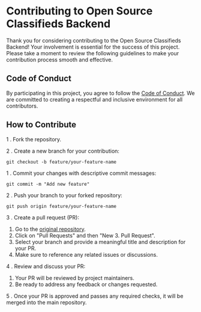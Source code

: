 # Contributing to Open Source Classifieds Backend

Thank you for considering contributing to the Open Source Classifieds Backend! Your involvement is essential for the success of this project. Please take a moment to review the following guidelines to make your contribution process smooth and effective.

## Code of Conduct

By participating in this project, you agree to follow the [Code of Conduct](CODE_OF_CONDUCT.md). We are committed to creating a respectful and inclusive environment for all contributors.

## How to Contribute

1 . Fork the repository.

2 . Create a new branch for your contribution:

```shell
git checkout -b feature/your-feature-name
```

1 . Commit your changes with descriptive commit messages:

```shell
git commit -m "Add new feature"
```

2 . Push your branch to your forked repository:

```shell
git push origin feature/your-feature-name
```

3 . Create a pull request (PR):

1. Go to the [original repository](https://github.com/murtazox04/kelishamiz-backend).
2. Click on "Pull Requests" and then "New 3. Pull Request".
3. Select your branch and provide a meaningful title and description for your PR.
4. Make sure to reference any related issues or discussions.

4 . Review and discuss your PR:

1. Your PR will be reviewed by project maintainers.
2. Be ready to address any feedback or changes requested.

5 . Once your PR is approved and passes any required checks, it will be merged into the main repository.
